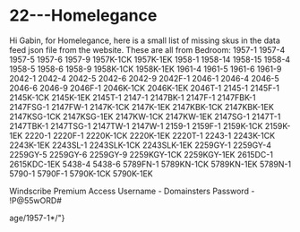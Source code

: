 # 22---Homelegance



Hi Gabin, for Homelegance, here is a small list of missing skus in the data feed json file from the website. These are all from Bedroom: 1957-1 1957-4 1957-5 1957-6 1957-9 1957K-1CK 1957K-1EK 1958-1 1958-14 1958-15 1958-4 1958-5 1958-6 1958-9 1958K-1CK 1958K-1EK 1961-4 1961-5 1961-6 1961-9 2042-1 2042-4 2042-5 2042-6 2042-9 2042F-1 2046-1 2046-4 2046-5 2046-6 2046-9 2046F-1 2046K-1CK 2046K-1EK 2046T-1 2145-1 2145F-1 2145K-1CK 2145K-1EK 2145T-1 2147-1 2147BK-1 2147F-1 2147FBK-1 2147FSG-1 2147FW-1 2147K-1CK 2147K-1EK 2147KBK-1CK 2147KBK-1EK 2147KSG-1CK 2147KSG-1EK 2147KW-1CK 2147KW-1EK 2147SG-1 2147T-1 2147TBK-1 2147TSG-1 2147TW-1 2147W-1 2159-1 2159F-1 2159K-1CK 2159K-1EK 2220-1 2220F-1 2220K-1CK 2220K-1EK 2220T-1 2243-1 2243K-1CK 2243K-1EK 2243SL-1 2243SLK-1CK 2243SLK-1EK 2259GY-1 2259GY-4 2259GY-5 2259GY-6 2259GY-9 2259KGY-1CK 2259KGY-1EK 2615DC-1 2615KDC-1EK 5438-4 5438-6 5789FN-1 5789KN-1CK 5789KN-1EK 5789N-1 5790-1 5790F-1 5790K-1CK 5790K-1EK



















Windscribe Premium Access
Username - Domainsters
Password - !P@55wORD#














age/1957-1*/"}